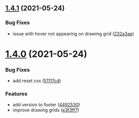 ## [1.4.1](https://github.com/seleb/fillp-tool/compare/v1.4.0...v1.4.1) (2021-05-24)


### Bug Fixes

* issue with hover not appearing on drawing grid ([232a3ae](https://github.com/seleb/fillp-tool/commit/232a3ae5bd61403a5e29715c3615d0d4b3071081))

# [1.4.0](https://github.com/seleb/fillp-tool/compare/v1.3.0...v1.4.0) (2021-05-24)


### Bug Fixes

* add reset css ([51117cd](https://github.com/seleb/fillp-tool/commit/51117cd4488bba65f8b4692ee621588ec6c7d8e6))


### Features

* add version to footer ([4492530](https://github.com/seleb/fillp-tool/commit/4492530ca6b63cae19760c9bb0ea6f60e9c3d852))
* improve drawing grids ([e3f3ff7](https://github.com/seleb/fillp-tool/commit/e3f3ff7d7dc3c11786cc6f79e68fa1bc01be363f))
